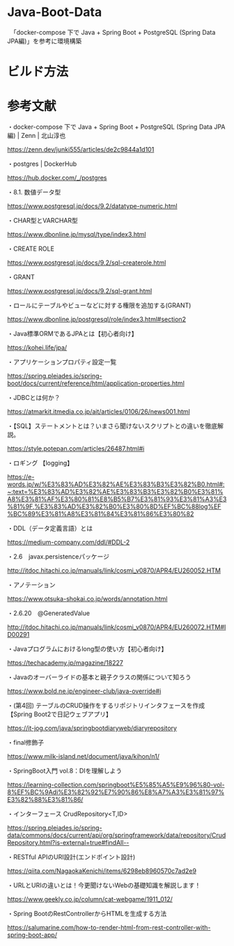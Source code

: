 # Java-Boot-Data
　「docker-compose 下で Java + Spring Boot + PostgreSQL (Spring Data JPA編)」を参考に環境構築

# ビルド方法


# 参考文献
・docker-compose 下で Java + Spring Boot + PostgreSQL (Spring Data JPA編) | Zenn | 北山淳也

https://zenn.dev/junki555/articles/de2c9844a1d101

・postgres | DockerHub

https://hub.docker.com/_/postgres

・8.1. 数値データ型

https://www.postgresql.jp/docs/9.2/datatype-numeric.html

・CHAR型とVARCHAR型

https://www.dbonline.jp/mysql/type/index3.html

・CREATE ROLE

https://www.postgresql.jp/docs/9.2/sql-createrole.html

・GRANT

https://www.postgresql.jp/docs/9.2/sql-grant.html

・ロールにテーブルやビューなどに対する権限を追加する(GRANT)

https://www.dbonline.jp/postgresql/role/index3.html#section2

・Java標準ORMであるJPAとは【初心者向け】

https://kohei.life/jpa/

・アプリケーションプロパティ設定一覧

https://spring.pleiades.io/spring-boot/docs/current/reference/html/application-properties.html

・JDBCとは何か？

https://atmarkit.itmedia.co.jp/ait/articles/0106/26/news001.html

・【SQL】ステートメントとは？いまさら聞けないスクリプトとの違いを徹底解説。

https://style.potepan.com/articles/26487.html#i

・ロギング 【logging】

https://e-words.jp/w/%E3%83%AD%E3%82%AE%E3%83%B3%E3%82%B0.html#:~:text=%E3%83%AD%E3%82%AE%E3%83%B3%E3%82%B0%E3%81%A8%E3%81%AF%E3%80%81%E8%B5%B7%E3%81%93%E3%81%A3%E3%81%9F,%E3%83%AD%E3%82%B0%E3%80%8D%EF%BC%88log%EF%BC%89%E3%81%A8%E3%81%84%E3%81%86%E3%80%82

・DDL（データ定義言語）とは

https://medium-company.com/ddl/#DDL-2

・2.6　javax.persistenceパッケージ

http://itdoc.hitachi.co.jp/manuals/link/cosmi_v0870/APR4/EU260052.HTM

・アノテーション

https://www.otsuka-shokai.co.jp/words/annotation.html

・2.6.20　@GeneratedValue

http://itdoc.hitachi.co.jp/manuals/link/cosmi_v0870/APR4/EU260072.HTM#ID00291

・Javaプログラムにおけるlong型の使い方【初心者向け】

https://techacademy.jp/magazine/18227

・Javaのオーバーライドの基本と親子クラスの関係について知ろう

https://www.bold.ne.jp/engineer-club/java-override#i

・(第4回) テーブルのCRUD操作をするリポジトリインタフェースを作成【Spring Boot2で日記ウェブアプリ】

https://it-jog.com/java/springbootdiaryweb/diaryrepository

・final修飾子

https://www.milk-island.net/document/java/kihon/n1/

・SpringBoot入門 vol.8：DIを理解しよう

https://learning-collection.com/springboot%E5%85%A5%E9%96%80-vol-8%EF%BC%9Adi%E3%82%92%E7%90%86%E8%A7%A3%E3%81%97%E3%82%88%E3%81%86/

・インターフェース CrudRepository<T,ID>

https://spring.pleiades.io/spring-data/commons/docs/current/api/org/springframework/data/repository/CrudRepository.html?is-external=true#findAll--

・RESTful APIのURI設計(エンドポイント設計)

https://qiita.com/NagaokaKenichi/items/6298eb8960570c7ad2e9

・URLとURIの違いとは！今更聞けないWebの基礎知識を解説します！

https://www.geekly.co.jp/column/cat-webgame/1911_012/

・Spring BootのRestControllerからHTMLを生成する方法

https://salumarine.com/how-to-render-html-from-rest-controller-with-spring-boot-app/

